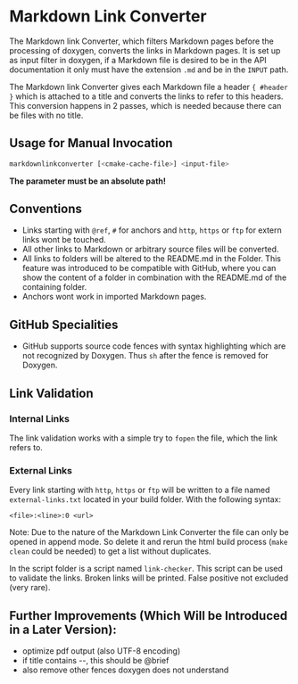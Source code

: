 # Markdown Link Converter

The Markdown link Converter, which filters Markdown pages before the processing
of doxygen, converts the links in Markdown pages. It is set up as input filter
in doxygen, if a Markdown file is desired to be in the API documentation
it only must have the extension `.md` and be in the `INPUT` path.

The Markdown link Converter gives each Markdown file a header `{ #header }` which is attached to a title
and converts the links to refer to this headers. This conversion
happens in 2 passes, which is needed because there can be files with no title.

## Usage for Manual Invocation

```sh
markdownlinkconverter [<cmake-cache-file>] <input-file>
```

**The <input-file> parameter must be an absolute path!**

## Conventions

- Links starting with `@ref`, `#` for anchors and `http`, `https` or `ftp` for extern links
  wont be touched.
- All other links to Markdown or arbitrary source files will be converted.
- All links to folders will be altered to the README.md in the Folder.
  This feature was introduced to be compatible with GitHub, where you can show the content of a folder in
  combination with the README.md of the containing folder.
- Anchors wont work in imported Markdown pages.

## GitHub Specialities

- GitHub supports source code fences with syntax highlighting which are not recognized by Doxygen.
  Thus `sh` after the fence is removed for Doxygen.

## Link Validation

### Internal Links

The link validation works with a simple try to `fopen` the file,
which the link refers to.

### External Links

Every link starting with `http`, `https` or `ftp` will be written to a file named `external-links.txt` located in your
build folder. With the following syntax:

```
<file>:<line>:0 <url>
```

Note: Due to the nature of the Markdown Link Converter the file can only be opened in append mode. So delete it and rerun the
html build process (`make clean` could be needed) to get a list without duplicates.

In the script folder is a script named `link-checker`. This script can be used to validate the links.
Broken links will be printed. False positive not excluded (very rare).

## Further Improvements (Which Will be Introduced in a Later Version):

- optimize pdf output (also UTF-8 encoding)
- if title contains --, this should be @brief
- also remove other fences doxygen does not understand
